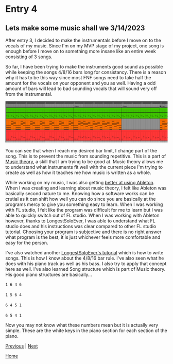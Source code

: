# Entry 4
## Lets make some music shall we 3/14/2023

After entry 3, I decided to make the instrumentals before I move on to the vocals of my music. Since I'm on my MVP stage of my project, one song is enough before I move on to something more insane like an entire week consisting of 3 songs.

So far, I have been trying to make the instruments good sound as possible while keeping the songs 4/8/16 bars long for consistancy. There is a reason why it has to be this way since most FNF songs need to take half the amount for the vocals on your opponent and you as well. Having a odd amount of bars will lead to bad sounding vocals that will sound very off from the instrumental. 

![image](../img/FreedomProject-1b.png)

You can see that when I reach my desired bar limit, I change part of the song. This is to prevent the music from sounding repetitive. This is a part of [Music theory](https://hstatsep.github.io/students/#skills), a skill that I am trying to be good at. Music theory allows me to understand what instruments fit well with the current piece I'm trying to create as well as how it teaches me how music is written as a whole.

While working on my music, I was also getting [better at using Ableton](https://hstatsep.github.io/students/#skills). When I was creating and learning about music theory, I felt like Ableton was basically second nature to me. Knowing how a software works can be crutial as it can shift how well you can do since you are basically at the programs mercy to give you something easy to learn. When I was working with FL studio, I felt like the program was difficult for me to learn but I was able to quickly switch out of FL studio. When I was working with Ableton however, thanks to LongestSoloEver, I was able to understand what FL studio does and his instructions was clear compared to other FL studio tutorial. Choosing your program is subjective and there is no right answer what program is the best, it is just whichever feels more comfortable and easy for the person.

I've also watched another [LongestSoloEver's tutorial](https://youtu.be/hS7twgQOUvc?list=PLfb6KneL63QsQ58tj-RkDCHRmheAofPJj) which is how to write songs. This is how I know about the 4/8/16 bar rule. I've also seen what he does with his piano track as well as his bass. I also try to apply that concept here as well. I've also learned Song structure which is part of Music theory. His good piano structures are basically...

```
1 6 4 6

1 5 6 4

6 4 5 1

6 5 4 1
```

Now you may not know what these numbers mean but it is actually very simple. These are the white keys in the piano section for each section of the piano. 


[Previous](entry03.md) | [Next](entry05.md)

[Home](../README.md)